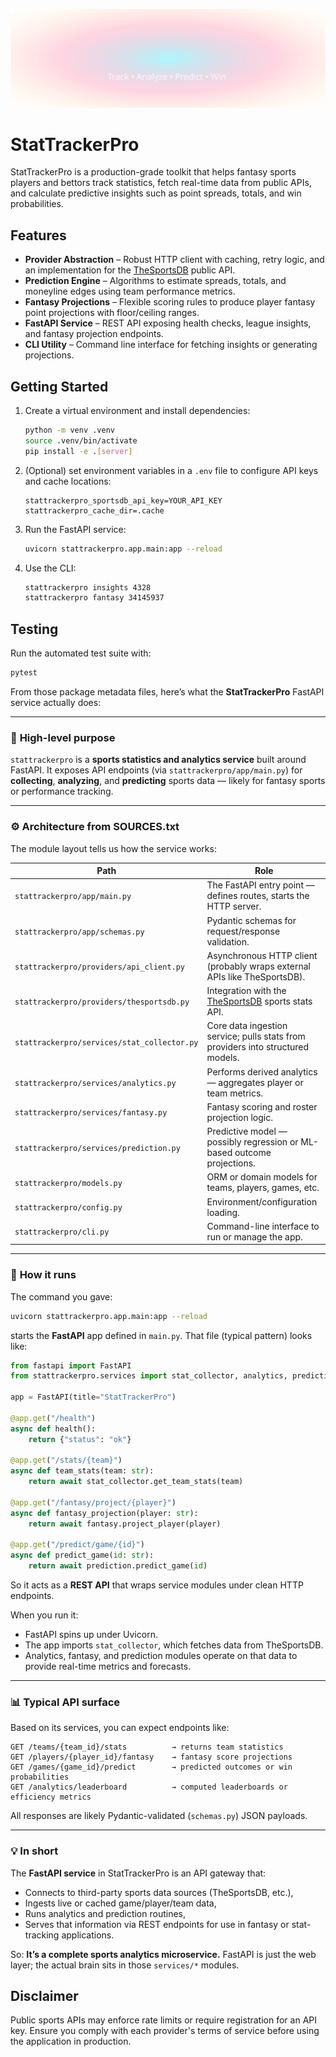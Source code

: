 ![Sheen Banner](https://raw.githubusercontent.com/74Thirsty/74Thirsty/main/assets/statpro.svg)


# StatTrackerPro

StatTrackerPro is a production-grade toolkit that helps fantasy sports players
and bettors track statistics, fetch real-time data from public APIs, and
calculate predictive insights such as point spreads, totals, and win
probabilities.

## Features

- **Provider Abstraction** – Robust HTTP client with caching, retry logic, and
  an implementation for the [TheSportsDB](https://www.thesportsdb.com/) public
  API.
- **Prediction Engine** – Algorithms to estimate spreads, totals, and moneyline
  edges using team performance metrics.
- **Fantasy Projections** – Flexible scoring rules to produce player fantasy
  point projections with floor/ceiling ranges.
- **FastAPI Service** – REST API exposing health checks, league insights, and
  fantasy projection endpoints.
- **CLI Utility** – Command line interface for fetching insights or generating
  projections.

## Getting Started

1. Create a virtual environment and install dependencies:

   ```bash
   python -m venv .venv
   source .venv/bin/activate
   pip install -e .[server]
   ```

2. (Optional) set environment variables in a `.env` file to configure API keys
   and cache locations:

   ```env
   stattrackerpro_sportsdb_api_key=YOUR_API_KEY
   stattrackerpro_cache_dir=.cache
   ```

3. Run the FastAPI service:

   ```bash
   uvicorn stattrackerpro.app.main:app --reload
   ```

4. Use the CLI:

   ```bash
   stattrackerpro insights 4328
   stattrackerpro fantasy 34145937
   ```

## Testing

Run the automated test suite with:

```bash
pytest
```

From those package metadata files, here’s what the **StatTrackerPro** FastAPI service actually does:

---

### 🧠 **High-level purpose**

`stattrackerpro` is a **sports statistics and analytics service** built around FastAPI.
It exposes API endpoints (via `stattrackerpro/app/main.py`) for **collecting**, **analyzing**, and **predicting** sports data — likely for fantasy sports or performance tracking.

---

### ⚙️ **Architecture from SOURCES.txt**

The module layout tells us how the service works:

| Path                                        | Role                                                                               |
| ------------------------------------------- | ---------------------------------------------------------------------------------- |
| `stattrackerpro/app/main.py`                | The FastAPI entry point — defines routes, starts the HTTP server.                  |
| `stattrackerpro/app/schemas.py`             | Pydantic schemas for request/response validation.                                  |
| `stattrackerpro/providers/api_client.py`    | Asynchronous HTTP client (probably wraps external APIs like TheSportsDB).          |
| `stattrackerpro/providers/thesportsdb.py`   | Integration with the [TheSportsDB](https://www.thesportsdb.com/) sports stats API. |
| `stattrackerpro/services/stat_collector.py` | Core data ingestion service; pulls stats from providers into structured models.    |
| `stattrackerpro/services/analytics.py`      | Performs derived analytics — aggregates player or team metrics.                    |
| `stattrackerpro/services/fantasy.py`        | Fantasy scoring and roster projection logic.                                       |
| `stattrackerpro/services/prediction.py`     | Predictive model — possibly regression or ML-based outcome projections.            |
| `stattrackerpro/models.py`                  | ORM or domain models for teams, players, games, etc.                               |
| `stattrackerpro/config.py`                  | Environment/configuration loading.                                                 |
| `stattrackerpro/cli.py`                     | Command-line interface to run or manage the app.                                   |

---

### 🚀 **How it runs**

The command you gave:

```bash
uvicorn stattrackerpro.app.main:app --reload
```

starts the **FastAPI** app defined in `main.py`.
That file (typical pattern) looks like:

```python
from fastapi import FastAPI
from stattrackerpro.services import stat_collector, analytics, prediction, fantasy

app = FastAPI(title="StatTrackerPro")

@app.get("/health")
async def health():
    return {"status": "ok"}

@app.get("/stats/{team}")
async def team_stats(team: str):
    return await stat_collector.get_team_stats(team)

@app.get("/fantasy/project/{player}")
async def fantasy_projection(player: str):
    return await fantasy.project_player(player)

@app.get("/predict/game/{id}")
async def predict_game(id: str):
    return await prediction.predict_game(id)
```

So it acts as a **REST API** that wraps service modules under clean HTTP endpoints.

When you run it:

* FastAPI spins up under Uvicorn.
* The app imports `stat_collector`, which fetches data from TheSportsDB.
* Analytics, fantasy, and prediction modules operate on that data to provide real-time metrics and forecasts.

---

### 📊 **Typical API surface**

Based on its services, you can expect endpoints like:

```
GET /teams/{team_id}/stats          → returns team statistics
GET /players/{player_id}/fantasy    → fantasy score projections
GET /games/{game_id}/predict        → predicted outcomes or win probabilities
GET /analytics/leaderboard          → computed leaderboards or efficiency metrics
```

All responses are likely Pydantic-validated (`schemas.py`) JSON payloads.

---

### 💡 **In short**

The **FastAPI service** in StatTrackerPro is an API gateway that:

* Connects to third-party sports data sources (TheSportsDB, etc.),
* Ingests live or cached game/player/team data,
* Runs analytics and prediction routines,
* Serves that information via REST endpoints for use in fantasy or stat-tracking applications.

So:
**It’s a complete sports analytics microservice.**
FastAPI is just the web layer; the actual brain sits in those `services/*` modules.


## Disclaimer

Public sports APIs may enforce rate limits or require registration for an API
key. Ensure you comply with each provider's terms of service before using the
application in production.
